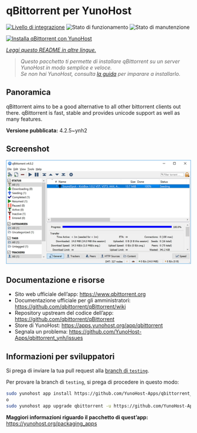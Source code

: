 <!--
N.B.: Questo README è stato automaticamente generato da <https://github.com/YunoHost/apps/tree/master/tools/readme_generator>
NON DEVE essere modificato manualmente.
-->

# qBittorrent per YunoHost

[![Livello di integrazione](https://dash.yunohost.org/integration/qbittorrent.svg)](https://dash.yunohost.org/appci/app/qbittorrent) ![Stato di funzionamento](https://ci-apps.yunohost.org/ci/badges/qbittorrent.status.svg) ![Stato di manutenzione](https://ci-apps.yunohost.org/ci/badges/qbittorrent.maintain.svg)

[![Installa qBittorrent con YunoHost](https://install-app.yunohost.org/install-with-yunohost.svg)](https://install-app.yunohost.org/?app=qbittorrent)

*[Leggi questo README in altre lingue.](./ALL_README.md)*

> *Questo pacchetto ti permette di installare qBittorrent su un server YunoHost in modo semplice e veloce.*  
> *Se non hai YunoHost, consulta [la guida](https://yunohost.org/install) per imparare a installarlo.*

## Panoramica

qBittorrent aims to be a good alternative to all other bittorrent clients out there. qBittorrent is fast, stable and provides unicode support as well as many features.

**Versione pubblicata:** 4.2.5~ynh2

## Screenshot

![Screenshot di qBittorrent](./doc/screenshots/qbittorrent.jpg)

## Documentazione e risorse

- Sito web ufficiale dell’app: <https://www.qbittorrent.org>
- Documentazione ufficiale per gli amministratori: <https://github.com/qbittorrent/qBittorrent/wiki>
- Repository upstream del codice dell’app: <https://github.com/qbittorrent/qBittorrent>
- Store di YunoHost: <https://apps.yunohost.org/app/qbittorrent>
- Segnala un problema: <https://github.com/YunoHost-Apps/qbittorrent_ynh/issues>

## Informazioni per sviluppatori

Si prega di inviare la tua pull request alla [branch di `testing`](https://github.com/YunoHost-Apps/qbittorrent_ynh/tree/testing).

Per provare la branch di `testing`, si prega di procedere in questo modo:

```bash
sudo yunohost app install https://github.com/YunoHost-Apps/qbittorrent_ynh/tree/testing --debug
o
sudo yunohost app upgrade qbittorrent -u https://github.com/YunoHost-Apps/qbittorrent_ynh/tree/testing --debug
```

**Maggiori informazioni riguardo il pacchetto di quest’app:** <https://yunohost.org/packaging_apps>

